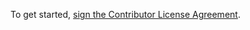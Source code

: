 To get started, <a href="https://www.clahub.com/agreements/OPSILab/Idra">sign the Contributor License Agreement</a>.
